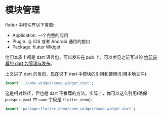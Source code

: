 # 模块管理

flutter 中模块有以下类型:

* Application: 一个完整的应用
* Plugin: 与 iOS 或者 Android 通信的接口
* Package: flutter Widget

他们本质上都是 dart 语言包，可以发布在 pub 上，可以参见之前写过的 [给前端看的 dart 包管理与发布](https://github.com/riskers/blog/issues/46)。

上文讲了 dart 的发包，现在说下 dart 中模块的引用和使用(引用本地文件):

```dart
import './some_widget/some_widget.dart';
```

这是相对路径，但也是 dart 不推荐的方法，实际上，你可以这么引用(确保 `pubspec.yaml` 中 `name` 字段是 `flutter_demo`):

```dart
import 'package:flutter_demo/some_widget/some_widget.dart';
```
